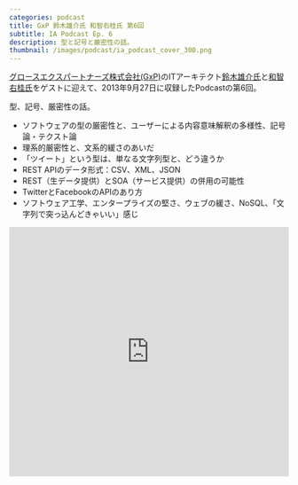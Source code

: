 ```yaml
---
categories: podcast
title: GxP 鈴木雄介氏 和智右桂氏 第6回
subtitle: IA Podcast Ep. 6
description: 型と記号と厳密性の話。
thumbnail: /images/podcast/ia_podcast_cover_300.png
---
```


[グロースエクスパートナーズ株式会社(GxP)](http://www.gxp.co.jp/)のITアーキテクト[鈴木雄介氏](https://twitter.com/yusuke_arclamp)と[和智右桂氏](https://twitter.com/digitalsoul0124)をゲストに迎えて、2013年9月27日に収録したPodcastの第6回。

型、記号、厳密性の話。

- ソフトウェアの型の厳密性と、ユーザーによる内容意味解釈の多様性、記号論・テクスト論
- 理系的厳密性と、文系的緩さのあいだ
- 「ツイート」という型は、単なる文字列型と、どう違うか
- REST APIのデータ形式：CSV、XML、JSON
- REST（生データ提供）とSOA（サービス提供）の併用の可能性
- TwitterとFacebookのAPIのあり方
- ソフトウェア工学、エンタープライズの堅さ、ウェブの緩さ、NoSQL、「文字列で突っ込んどきゃいい」感じ

<iframe width="100%" height="450" scrolling="no" frameborder="no" src="https://w.soundcloud.com/player/?url=https%3A//api.soundcloud.com/tracks/283580782&amp;auto_play=false&amp;hide_related=false&amp;show_comments=true&amp;show_user=true&amp;show_reposts=false&amp;visual=true"></iframe>
